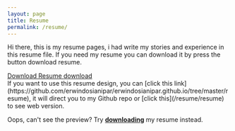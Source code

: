 ```yaml
---
layout: page
title: Resume
permalink: /resume/
---
```


Hi there, this is my resume pages, i had write my stories and experience in this resume file. If you need my resume you can download it by press the button download resume.

<a href="/resume/Erwindo Sianipar | Resume Print.pdf" class="uk-button uk-margin-bottom uk-button-primary">
    Download Resume
    <span class="uk-margin-left" data-feather="download">download</span>
</a>
<br>
If you want to use this resume design, you can [click this link](https://github.com/erwindosianipar/erwindosianipar.github.io/tree/master/resume), it will direct you to my Github repo or [click this](/resume/resume) to see web version.

<object width="100%" height="100%" type="application/pdf" data="/resume/Erwindo Sianipar | Resume Print.pdf">
    <div class="uk-alert-danger" uk-alert="">
        <p>Oops, can't see the preview? Try <a href="/resume/Erwindo Sianipar | Resume Print.pdf"><strong>downloading</strong></a> my resume instead.</p>
    </div>
</object>
